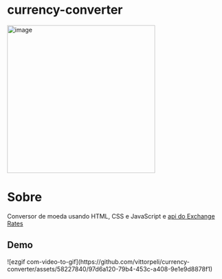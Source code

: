 # currency-converter
<img width="344" alt="image" src="https://github.com/vittorpeli/currency-converter/assets/58227840/2345ea4d-4da0-4865-b949-52a6a2a36d1e">

<h1>Sobre</h1>
Conversor de moeda usando HTML, CSS e JavaScript e <a href="https://exchangeratesapi.io/">api do Exchange Rates</a>

<h2>Demo</h2>
![ezgif com-video-to-gif](https://github.com/vittorpeli/currency-converter/assets/58227840/97d6a120-79b4-453c-a408-9e1e9d8878f1)

